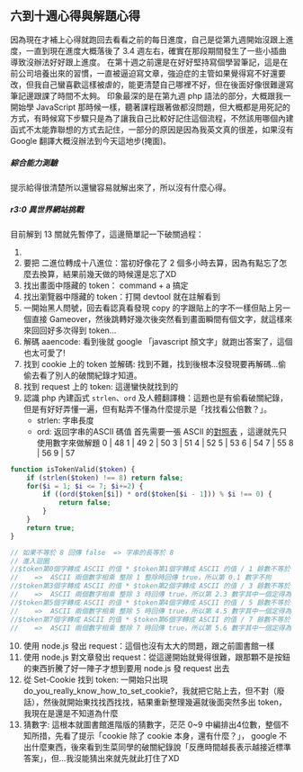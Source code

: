 ## 六到十週心得與解題心得
因為現在才補上心得就跑回去看看之前的每日進度，自己是從第九週開始沒跟上進度，一直到現在進度大概落後了 3.4 週左右，確實在那段期間發生了一些小插曲導致沒辦法好好跟上進度。
在第十週之前還是在好好堅持寫個學習筆記，這是在前公司培養出來的習慣，一直被逼迫寫文章，強迫症的主管如果覺得寫不好還要改，但我自己蠻喜歡這樣被虐的，能更清楚自己哪裡不好，但在後面好像很難邊寫筆記邊跟課了時間不太夠。
印象最深的是在第九週 php 語法的部分，大概跟我一開始學 JavaScript 那時候一樣，聽著課程跟著做都沒問題，但大概都是用死記的方式，有時候寫下步驟只是為了讓我自己比較好記住這個流程，不然該用哪個內建函式不太能靠聯想的方式去記住，一部分的原因是因為我英文真的很差，如果沒有 Google 翻譯大概沒辦法到今天這地步(掩面)。

##### 綜合能力測驗
提示給得很清楚所以還蠻容易就解出來了，所以沒有什麼心得。

##### r3:0 異世界網站挑戰

目前解到 13 關就先暫停了，這邊簡單記一下破關過程：

1. 
2. 要把 二進位轉成十八進位：當初好像花了 2 個多小時去算，因為有點忘了怎麼去換算，結果前幾天做的時候還是忘了XD
3. 找出畫面中隱藏的 token： command + a 搞定
4. 找出瀏覽器中隱藏的 token：打開 devtool 就在註解看到
5. 一開始黑人問號，回去看認真看發現 copy 的字跟貼上的字不一樣但貼上另一個直接 Gameover，然後跳轉好幾次後突然看到畫面瞬間有個文字，就這樣來來回回好多次得到 token...
6. 解碼 aaencode: 看到後就 google 「javascript 顏文字」就跑出答案了，這個也太可愛了!
7. 找到 cookie 上的 token 並解碼: 找到不難，找到後根本沒發現要再解碼...偷偷去看了別人的破關紀錄才知道。
8. 找到 request 上的 token: 這邊蠻快就找到的
9. 認識 php 內建函式 `strlen`、`ord` 及人體翻譯機：這題也是有偷看破關紀錄，但是有好好弄懂一遍，但有點弄不懂為什麼提示是「找找看公倍數？」。
    * strlen: 字串長度
    * ord: 返回字串的ASCII 碼值
首先需要一張 ASCII 的[對照表](http://www.eion.com.tw/Blogger/?Pid=1128) ，這邊就先只使用數字來做解題
0 | 48
1 | 49
2 | 50
3 | 51
4 | 52
5 | 53
6 | 54
7 | 55
8 | 56
9 | 57
```php
function isTokenValid($token) {
    if (strlen($token) !== 8) return false;
    for($i = 1; $i <= 7; $i+=2) {
        if ((ord($token[$i]) * ord($token[$i - 1])) % $i !== 0) {
            return false;
        }
    }
    return true;
}

// 如果不等於 8 回傳 false  => 字串的長等於 8
// 進入迴圈
//$token第0個字轉成 ASCII 的值 * $token第1個字轉成 ASCII 的值 / 1 餘數不等於 0 回傳 false，否則回傳 true 
//    =>  ASCII 兩個數字相乘 整除 1 整除時回傳 true，所以第 0.1 數字不拘
//$token第3個字轉成 ASCII 的值 * $token第2個字轉成 ASCII 的值 / 3 餘數不等於 0 回傳 false，否則回傳 true 
//    =>  ASCII 兩個數字相乘 整除 3 時回傳 true，所以第 2.3 數字其中一個定得為 0,6
//$token第5個字轉成 ASCII 的值 * $token第4個字轉成 ASCII 的值 / 5 餘數不等於 0 回傳 false，否則回傳 true 
//    =>  ASCII 兩個數字相乘 整除 5 時回傳 true，所以第 4.5 數字其中一個定得為 2
//$token第7個字轉成 ASCII 的值 * $token第6個字轉成 ASCII 的值 / 7 餘數不等於 0 回傳 false，否則回傳 true 
//    =>  ASCII 兩個數字相乘 整除 7 時回傳 true，所以第 5.6 數字其中一個定得為 1

```

10. 使用 node.js 發出 request：這個也沒有太大的問題，跟之前圖書館一樣
11. 使用 node.js 對文章發出 request：從這邊開始就覺得很難，跟那顆不是按鈕的東西折騰了好一陣子才想到要用 node.js 發 request 出去
12. 從 Set-Cookie 找到 token: 一開始只出現 do_you_really_know_how_to_set_cookie?，我就把它貼上去，但不對（廢話），然後就開始東找找西找找，結果重新整理幾遍就後面突然多出 token，我現在是還是不知道為什麼
13. 猜數字: 這根本就圖書館進階版的猜數字，茫茫 0~9 中編排出4位數，整個不知所措，先看了提示「cookie 除了 cookie 本身，還有什麼？」， google 不出什麼東西，後來看到生菜同學的破關紀錄說「反應時間越長表示越接近標準答案」，但...我沒能猜出來就先就此打住了XD



